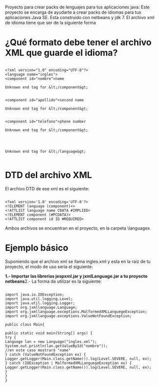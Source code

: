 Proyecto para crear packs de lenguajes para tus aplicaciones java: Este proyecto se encarga de ayudarte a crear packs de idiomas para tus aplicaciones Java SE. Esta construido con netbeans y jdk 7. El archivo xml de idioma tiene que ser de la siguiente forma
# ¿Qué formato debe tener el archivo XML que guarde el idioma? #
```

<?xml version="1.0" encoding="UTF-8"?>
<language name="ingles">
<component id="nombre">name

Unknown end tag for &lt;/component&gt;


<component id="apellido">second name

Unknown end tag for &lt;/component&gt;


<component id="telefono">phone number

Unknown end tag for &lt;/component&gt;




Unknown end tag for &lt;/language&gt;


```

# DTD del archivo XML #
El archivo DTD de ese xml es el siguiente:

```

<?xml version='1.0' encoding='UTF-8'?>
<!ELEMENT language (component)+>
<!ATTLIST language name CDATA #IMPLIED>
<!ELEMENT component (#PCDATA)>
<!ATTLIST component id ID #REQUIRED>
```

Ambos archivos se encuentran en el proyecto, en la carpeta \languages

# Ejemplo básico #
Suponiendo que el archivo xml se llama ingles.xml y esta en la raiz de tu proyecto, el modo de uso sería el siguiente:

**1.- Importar las librerias jespxml.jar y jxmlLanguage.jar a tu proyecto netbeans**2.- La forma de utilizar es la siguiente:

```

import java.io.IOException;
import java.util.logging.Level;
import java.util.logging.Logger;
import org.jxmllanguage.Language;
import org.jxmllanguage.exceptions.MalformedXMLLanguegeException;
import org.jxmllanguage.exceptions.ValueNotFoundException;

public class Main{

public static void main(String[] args) {
try {
Language lan = new Language("ingles.xml");
System.out.println(lan.getValueById("nombre"));
//en este caso mostrará "name"
} catch (ValueNotFoundException ex) {
Logger.getLogger(Main.class.getName()).log(Level.SEVERE, null, ex);
} catch (IOException | MalformedXMLLanguegeException ex) {
Logger.getLogger(Main.class.getName()).log(Level.SEVERE, null, ex);
}
}
}
```